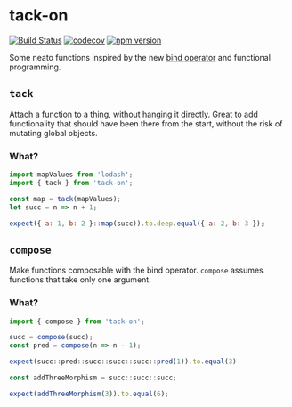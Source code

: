 # tack-on
[![Build Status](https://travis-ci.org/Alex-Aralis/yank-down.svg?branch=master)](https://travis-ci.org/Alex-Aralis/yank-down) [![codecov](https://codecov.io/gh/Alex-Aralis/tack-on/branch/master/graph/badge.svg)](https://codecov.io/gh/Alex-Aralis/tack-on) [![npm version](https://badge.fury.io/js/tack-on.svg)](https://badge.fury.io/js/tack-on)

Some neato functions inspired by the new [bind operator](https://babeljs.io/docs/plugins/transform-function-bind/) and functional programming.

## `tack`
Attach a function to a thing, without hanging it directly.  Great to add functionality that should have been there from the start, without the risk of mutating global objects.

### What?

```javascript
import mapValues from 'lodash';
import { tack } from 'tack-on';

const map = tack(mapValues);
let succ = n => n + 1;

expect({ a: 1, b: 2 }::map(succ)).to.deep.equal({ a: 2, b: 3 });
```

## `compose`
Make functions composable with the bind operator.  `compose` assumes functions that take only one argument.

### What?

```javascript
import { compose } from 'tack-on';

succ = compose(succ);
const pred = compose(n => n - 1);

expect(succ::pred::succ::succ::succ::pred(1)).to.equal(3)

const addThreeMorphism = succ::succ::succ;

expect(addThreeMorphism(3)).to.equal(6);
```
